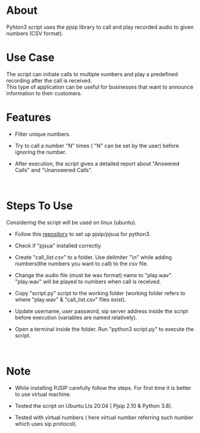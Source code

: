 # About
Pyhton3 script uses the pjsip library to call and play recorded audio to given numbers (CSV format).
<br>

# Use Case
The script can initiate calls to multiple numbers and play a predefined recording after the call is received.
<br>
This type of application can be useful for businesses that want to announce information to their customers.
<br>


# Features
<ul>
  <li> 
    <p>Filter unique numbers.</p>
  </li>
    <li> 
    <p>Try to call a number "N" times ( "N" can be set by the user) before ignoring the number.</p>
  </li>
    <li> 
    <p>After execution, the script gives a detailed report about "Answered Calls" and "Unanswered Calls".</p>
</ul>
<br>


# Steps To Use
Considering the script will be used on linux (ubuntu).
<ul>
  <li> 
    <p>Follow this <a href="https://github.com/mgwilliams/python3-pjsip">repository</a> to set up pjsip/pjsua for python3.</p>
  </li>
  <li> 
    <p>Check if "pjsua" installed correctly. </p>
  </li>
  <li> 
    <p>Create "call_list.csv" to a folder. Use delimiter "\n" while adding numbers(the numbers you want to call) to the csv file.</p>
  </li>
  <li> 
    <p>Change the audio file (must be wav format) name to "play.wav". "play.wav" will be played to numbers when call is received.</p>
  </li>
  <li> 
    <p>Copy "script.py" script to the working folder (working folder refers to where "play.wav" & "call_list.csv" files exist).</p>
  </li>
  <li> 
    <p>Update username, user password, sip server address inside the script before execution (variables are named relatively).</p>
  </li>
  <li> 
    <p>Open a terminal inside the folder. Run "python3 script.py" to execute the script.</p>
  </li>
</ul>

<br>


# Note
<ul>
  <li> 
    <p>While installing PJSIP carefully follow the steps. For first time it is better to use virtual machine.</p>
  </li>
    <li> 
    <p>Tested the script on Ubuntu Lts 20.04 ( Pjsip 2.10 & Python 3.8).</p>
  </li>
    <li> 
    <p>Tested with virtual numbers ( here virtual number referring such number which uses sip protocol).</p>
</ul>

<br>